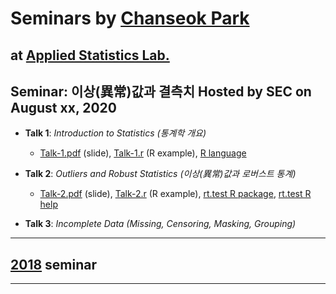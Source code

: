 # Seminars by [Chanseok Park](https://appliedstat.github.io) 
  at [Applied Statistics Lab.](https://statpnu.github.io)
---

## Seminar: 이상(異常)값과 결측치 Hosted by SEC on August xx, 2020 
- **Talk 1**:  *Introduction to Statistics (통계학 개요)*  
    - [Talk-1.pdf](Talk-1.pdf) (slide), [Talk-1.r](R/Talk-1.r) (R example), [R language](https://cloud.r-project.org/)  
- **Talk 2**: *Outliers and Robust Statistics 
    (이상(異常)값과 로버스트 통계)* 
    - [Talk-2.pdf](Talk-2.pdf) (slide), [Talk-2.r](R/Talk-2.r) (R example), [rt.test R package](https://cran.r-project.org/web/packages/rt.test/), [rt.test R help](https://rdrr.io/cran/rt.test)

- **Talk 3**: *Incomplete Data (Missing, Censoring, Masking, Grouping)*

    
---
## [2018](2018)  seminar  
---
